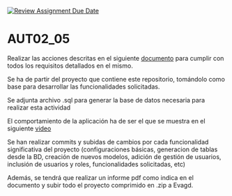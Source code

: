 [![Review Assignment Due Date](https://classroom.github.com/assets/deadline-readme-button-22041afd0340ce965d47ae6ef1cefeee28c7c493a6346c4f15d667ab976d596c.svg)](https://classroom.github.com/a/KORgKNzr)
# AUT02_05

Realizar las acciones descritas en el siguiente [documento](https://docs.google.com/document/d/10HnKTMWXeg7uZtLHQ8ruw14UotVCgQNljLZ-qqakRnM/edit?usp=sharing) para cumplir con todos los requisitos detallados en el mismo.

Se ha de partir del proyecto que contiene este repositorio, tomándolo como base para desarrollar las funcionalidades solicitadas.

Se adjunta archivo .sql para generar la base de datos necesaria para realizar esta actividad

El comportamiento de la aplicación ha de ser el que se muestra en el siguiente [video](https://drive.google.com/file/d/1MubEK9jhyQYUOfDlK9EkJxAxw1iN3kwZ/view?usp=sharing)

Se han realizar commits y subidas de cambios por cada funcionalidad significativa del proyecto (configuraciones básicas, generacion de tablas desde la BD, creación de nuevos modelos, adición de gestión de usuarios, inclusión de usuarios y roles, funcionalidades solicitadas, etc)

Además, se tendrá que realizar un informe pdf como indica en el documento y subir todo el proyecto comprimido en .zip a Evagd.
